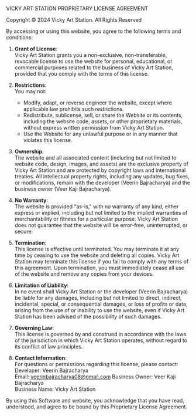 VICKY ART STATION PROPRIETARY LICENSE AGREEMENT

Copyright © 2024 Vicky Art Station. All Rights Reserved

By accessing or using this website, you agree to the following terms and conditions:

1. **Grant of License**:  
    Vicky Art Station grants you a non-exclusive, non-transferable, revocable license to use the website for personal, educational, or commercial purposes related to the business of Vicky Art Station, provided that you comply with the terms of this license.

2. **Restrictions**:  
   You may not:
    - Modify, adapt, or reverse engineer the website, except where applicable law prohibits such restrictions.
    - Redistribute, sublicense, sell, or share the Website or its contents, including the website code, assets, or other proprietary materials, without express written permission from Vicky Art Station.
    - Use the Website for any unlawful purpose or in any manner that violates this license.

3. **Ownership**:  
   The website and all associated content (including but not limited to website code, design, images, and assets) are the exclusive property of Vicky Art Station and are protected by copyright laws and international treaties. All intellectual property rights, including any updates, bug fixes, or modifications, remain with the developer (Veerin Bajracharya) and the business owner (Veer Kaji Bajracharya).

4. **No Warranty**:  
   The website is provided "as-is," with no warranty of any kind, either express or implied, including but not limited to the implied warranties of merchantability or fitness for a particular purpose. Vicky Art Station does not guarantee that the website will be error-free, uninterrupted, or secure.

5. **Termination**:  
   This license is effective until terminated. You may terminate it at any time by ceasing to use the website and deleting all copies. Vicky Art Station may terminate this license if you fail to comply with any terms of this agreement. Upon termination, you must immediately cease all use of the website and remove any copies from your devices.

6. **Limitation of Liability**:  
   In no event shall Vicky Art Station or the developer (Veerin Bajracharya) be liable for any damages, including but not limited to direct, indirect, incidental, special, or consequential damages, or loss of profits or data, arising from the use of or inability to use the website, even if Vicky Art Station has been advised of the possibility of such damages.

7. **Governing Law**:  
   This license is governed by and construed in accordance with the laws of the jurisdiction in which Vicky Art Station operates, without regard to its conflict of law principles.

8. **Contact Information**:  
   For questions or permissions regarding this license, please contact:  
   Developer: Veerin Bajracharya  
   Email: veerinbajracharya08@gmail.com
   Business Owner: Veer Kaji Bajracharya  
   Business Name: Vicky Art Station

By using this Software and website, you acknowledge that you have read, understood, and agree to be bound by this Proprietary License Agreement.

